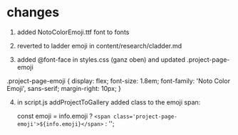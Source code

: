 
# changes

1. added NotoColorEmoji.ttf font to fonts

2. reverted to ladder emoji in content/research/cladder.md

3. added @font-face in styles.css (ganz oben) and updated .project-page-emoji

.project-page-emoji {
    display: flex;
    font-size: 1.8em;
    font-family: 'Noto Color Emoji', sans-serif;
    margin-right: 10px;
}

4. in script.js addProjectToGallery added class to the emoji span: 

    const emoji = info.emoji ? `<span class='project-page-emoji'>${info.emoji}</span>` : '';
